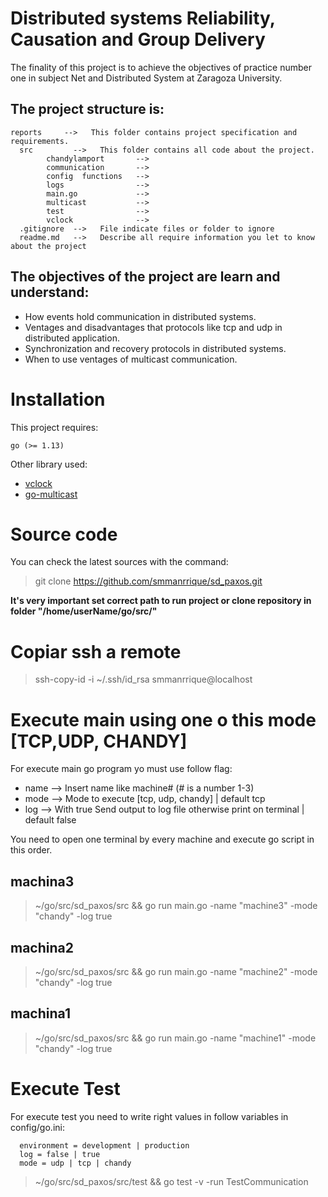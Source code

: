 # Distributed systems Reliability, Causation and Group Delivery

The finality of this project is to achieve the objectives of practice number one in subject Net and Distributed System at Zaragoza University.

## The project structure is:

```
reports     -->   This folder contains project specification and requirements.
  src         -->   This folder contains all code about the project.
        chandylamport       -->   
        communication       -->   
        config  functions   -->  
        logs                -->   
        main.go             -->   
        multicast           -->   
        test                -->   
        vclock              -->   
  .gitignore  -->   File indicate files or folder to ignore
  readme.md   -->   Describe all require information you let to know about the project
```

## The objectives of the project are learn and understand:

* How events hold communication in distributed systems.
* Ventages and disadvantages that protocols like tcp and udp in distributed application.
* Synchronization and recovery  protocols in distributed systems.
* When to use ventages of multicast  communication.

# Installation

This project requires:

```
go (>= 1.13)
```

Other library used:

* [vclock]()
* [go-multicast]()

# Source code

You can check the latest sources with the command:

> git clone https://github.com/smmanrrique/sd_paxos.git

**It's very important set correct path to run project or clone repository in folder "/home/userName/go/src/"**

# Copiar ssh a remote

> ssh-copy-id -i ~/.ssh/id_rsa smmanrrique@localhost

# Execute main using one o this mode [TCP,UDP, CHANDY]

For execute main go program yo must use follow flag:

* name  --> Insert name like machine# (# is a number 1-3)
* mode  --> Mode to execute [tcp, udp, chandy] | default tcp
* log   --> With true Send output to log file otherwise print on terminal | default false

You need to open one terminal by every machine and execute go script in this order.

## machina3

>~/go/src/sd_paxos/src && go run main.go -name "machine3" -mode "chandy" -log true

## machina2

>~/go/src/sd_paxos/src && go run main.go -name "machine2"  -mode "chandy" -log true

## machina1

>~/go/src/sd_paxos/src && go run main.go -name "machine1" -mode "chandy" -log true


# Execute Test
For execute test you need to write right values in follow variables in config/go.ini:

```
  environment = development | production
  log = false | true
  mode = udp | tcp | chandy
```
>~/go/src/sd_paxos/src/test && go test -v -run TestCommunication  


